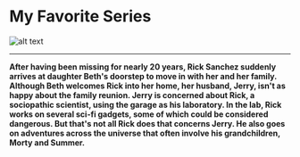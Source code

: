 # My Favorite Series

![alt text](https://th.bing.com/th/id/R.2d7dafd53cdd6c89bcb7a412c9c6876d?rik=Vde%2bf7xwI2yJuQ&riu=http%3a%2f%2fscifiward.com%2fwp-content%2fuploads%2f2016%2f11%2fRick-and-Morty.jpg&ehk=A9JsUC7QXxx%2fFYmdH2TB2eeEi9qlAp5THrLQ2VbCPaQ%3d&risl=1&pid=ImgRaw&r=0)
- - -

**After having been missing for nearly 20 years, Rick Sanchez suddenly arrives at daughter Beth's doorstep to move in with her and her family. Although Beth welcomes Rick into her home, her husband, Jerry, isn't as happy about the family reunion. Jerry is concerned about Rick, a sociopathic scientist, using the garage as his laboratory. In the lab, Rick works on several sci-fi gadgets, some of which could be considered dangerous. But that's not all Rick does that concerns Jerry. He also goes on adventures across the universe that often involve his grandchildren, Morty and Summer.**
